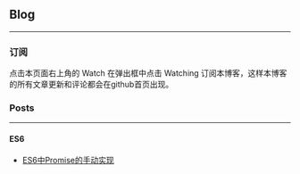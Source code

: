## Blog
*********************
### 订阅
点击本页面右上角的 Watch 在弹出框中点击 Watching 订阅本博客，这样本博客的所有文章更新和评论都会在github首页出现。

### Posts
*********************
#### ES6
   * [ES6中Promise的手动实现](https://github.com/Anson-Young/myblog/issues/1)